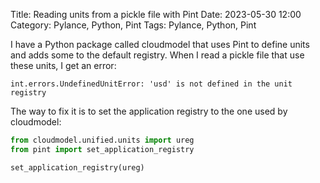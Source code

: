 Title: Reading units from a pickle file with Pint
Date: 2023-05-30 12:00
Category: Pylance, Python, Pint
Tags: Pylance, Python, Pint

I have a Python package called cloudmodel that uses Pint to define units and adds some to
the default registry. When I read a pickle file that use these units, I get an error:


    int.errors.UndefinedUnitError: 'usd' is not defined in the unit registry

The way to fix it is to set the application registry to the one used by cloudmodel:

```python
from cloudmodel.unified.units import ureg
from pint import set_application_registry

set_application_registry(ureg)
```
